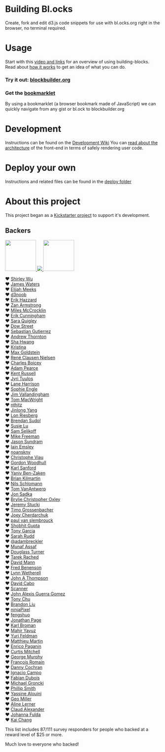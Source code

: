 # Building Bl.ocks
Create, fork and edit d3.js code snippets for use with bl.ocks.org right in the browser, no terminal required.

# Usage
Start with this [video and links](http://bl.ocks.org/enjalot/1b26ceafaf49848a111b) for an overview of using building-blocks.  
Read about [how it works](https://github.com/enjalot/building-blocks/wiki/How-it-works) to get an idea of what you can do.  

### Try it out: [blockbuilder.org](http://blockbuilder.org)

### Get the [bookmarklet](http://bl.ocks.org/enjalot/c0e1634fb919c37575b8)

By using a bookmarklet (a browser bookmark made of JavaScript) we can quickly navigate from any gist or bl.ock to blockbuilder.org

# Development
Instructions can be found on the [Development Wiki](https://github.com/enjalot/building-blocks/wiki/Development#development)
You can [read about the architecture](https://medium.com/@enjalot/architecting-a-sandbox-97b211937911) of the front-end in terms of safely rendering user code.

# Deploy your own
Instructions and related files can be found in the [deploy folder](https://github.com/enjalot/building-blocks/tree/master/deploy)

# About this project
This project began as a [Kickstarter project](https://www.kickstarter.com/projects/1058500513/building-blocks-0) to support it's development.

## Backers

<a href="https://frontendmasters.com/courses/interactive-data-visualization-d3-js/">
<img src="https://s3-us-west-2.amazonaws.com/building-blocks/logos/FrontendMastersLogo.svg" height=100px>
</a>  

<a href="http://barquin.com">
<img src="https://s3-us-west-2.amazonaws.com/building-blocks/logos/barquin.png"></img>
</a>


<a href="http://slalom.com">
<img src="https://s3-us-west-2.amazonaws.com/building-blocks/logos/slalom-logo-blue-RGB.png" height="100px"></img>
</a>

♥ [Shirley Wu](https://twitter.com/shirleyxywu)  
♥ [James Waters](https://twitter.com/jamescwaters)  
♥ [Elijah Meeks](http://elijahmeeks.com/)  
♥ [d3noob](http://www.d3noob.org/)  
♥ [Erik Hazzard](http://vasir.net)  
♥ [Zan Armstrong](http://blog.zanarmstrong.com/about/)  
♥ [Miles McCrocklin](https://twitter.com/milr0c)  
♥ [Erik Cunningham](https://twitter.com/trinary)  
♥ [Sara Quigley](http://bl.ocks.org/saraquigley)  
♥ [Dow Street](http://ramble.io)  
♥ [Sebastian Gutierrez](https://www.dashingd3js.com)  
♥ [Andrew Thornton](http://encodingpixels.com)  
♥ [Sha Hwang](http://postarchitectural.com)  
♥ [Kristina](https://twitter.com/gelicia)  
♥ [Max Goldstein](https://twitter.com/maxgoldst)  
♥ [René Clausen Nielsen](https://twitter.com/ReneCNielsen)  
♥ [Charles Boicey](https://twitter.com/N2InformaticsRN)  
♥ [Adam Pearce](roadtolarissa.com)  
♥ [Kent Russell](https://twitter.com/timelyportfolio)  
♥ [Jyri Tuulos](http://jyri.codes)  
♥ [Lane Harrison](https://twitter.com/laneharrison)  
♥ [Sophie Engle](https://twitter.com/sjengle)  
♥ [Jim Vallandingham](http://Vallandingham.me)  
♥ [Tom MacWright](http://macwright.org/)  
♥ [nthitz](https://uwba.org/Donate)  
♥ [Jinlong Yang](https://twitter.com/jinlongyang)  
♥ [Lon Riesberg](http://www.lonriesberg.com/)  
♥ [Brendan Sudol](http://www.brendansudol.com)  
♥ [Susie Lu](http://www.susielu.com)  
♥ [Sam Selikoff](https://twitter.com/samselikoff)  
♥ [Mike Freeman](http://mfviz.com)  
♥ [Jason Sundram](https://twitter.com/jsundram)  
♥ [Iain Emsley](http://www.austgate.co.uk)  
♥ [noansknv](http://www.noansknv.io)  
♥ [Christophe Viau](https://twitter.com/d3visualization)  
♥ [Gordon Woodhull](https://github.com/gordonwoodhull)  
♥ [Karl Sanford](https://twitter.com/krsanford)  
♥ [Yaniv Ben-Zaken](http://yaniv.bz)  
♥ [Brian Kilmartin](https://twitter.com/BKilmartinIT)  
♥ [Nils Schlomann](https://github.com/roundrobin)  
♥ [Tom VanAntwerp](http://tomvanantwerp.com)  
♥ [Jon Sadka](http://jonsadka.com)  
♥ [Brylie Christopher Oxley](https://openhatch.org/people/brylie/)  
♥ [Jeremy Stucki](https://twitter.com/herrstucki)  
♥ [Timo Grossenbacher](http://twitter.com/grssnbchr)  
♥ [Joey Cherdarchuk](https://twitter.com/cherdarchuk)  
♥ [paul van slembrouck](http://www.sketchflow.com/)  
♥ [Shobhit Gupta](https://github.com/shobhitg)  
♥ [Tony Garcia](https://twitter.com/tonyrgarcia)  
♥ [Sarah Rudd](https://twitter.com/onfooty)  
♥ [@adambreckler](http://twitter.com/adambreckler)  
♥ [Munaf Assaf](http://www.munafassaf.com)  
♥ [Douglass Turner](http://bit.ly/15iIaY3)  
♥ [Tarek Rached](http://tarekrached.com/)  
♥ [David Mann](https://twitter.com/ba6dotus)  
♥ [Fred Benenson](http://fredbenenson.com/)  
♥ [Lynn Wetherell](https://twitter.com/SkiWether)  
♥ [John A Thompson](https://twitter.com/jarthurthompson)  
♥ [David Cabo](https://twitter.com/dcabo)  
♥ [Scanner](https://www.apricot.com/~scanner)  
♥ [John Alexis Guerra Gomez](http://johnguerra.co)  
♥ [Tony Chu](http://twitter.com/tonyhschu)  
♥ [Brandon Liu](http://twitter.com/bdon)  
♥ [ninjaPixel](http://ninjapixel.io/)  
♥ [fengshuo](http://fengshuo.co/)  
♥ [Jonathan Page](http://economistry.com/)  
♥ [Karl Broman](http://kbroman.org)  
♥ [Mahir Yavuz](http://mahir.nyc)  
♥ [Yuri Feldman](twitter.com/arrayjam)  
♥ [Matthieu Martin](http://matthieu-martin.com)  
♥ [Enrico Paganin](https://www.facebook.com/draco.paganin)  
♥ [Curtis Mitchell](https://twitter.com/Curt_Mitch)  
♥ [George Murphy](twitter.com/georgelmurphy)  
♥ [François Romain](http://twitter.com/francoisromain)  
♥ [Danny Cochran](dcochran.com)  
♥ [Ignacio Campo](https://es.linkedin.com/pub/ignacio-campo/25/4b2/b4)  
♥ [Fabian Dubois](https://twitter.com/fabian_dubois)  
♥ [Michael Groncki](http://www.michael-groncki.com)  
♥ [Phillip Smith](http://phillipadsmith.com/)  
♥ [Yassine Alouini](https://www.quora.com/Yassine-Alouini)  
♥ [Geo Miller](https://twitter.com/storesyntax)  
♥ [Aline Lerner](https://twitter.com/alinelernerLLC)  
♥ [Claud Alexander](https://twitter.com/Claud_Alexander)  
♥ [Johanna Fulda](https://twitter.com/jofu_)  
♥ [Kai Chang](http://bl.ocks.org/syntagmatic)  


This list includes 87/111 survey responders for people who backed at a reward level of $25 or more.

Much love to everyone who backed!
